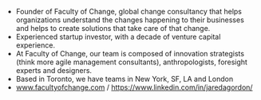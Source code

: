 - Founder of Faculty of Change, global change consultancy that helps organizations understand the changes happening to their businesses and helps to create solutions that take care of that change. 
- Experienced startup investor, with a decade of venture capital experience.
- At Faculty of Change, our team is composed of innovation strategists (think more agile management consultants), anthropologists, foresight experts and designers.
- Based in Toronto, we have teams in New York, SF, LA and London
- www.facultyofchange.com / https://www.linkedin.com/in/jaredagordon/
